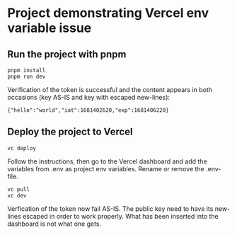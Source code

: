 # Project demonstrating Vercel env variable issue

## Run the project with pnpm
````
pnpm install
pnpm run dev
````
Verification of the token is successful and the content appears in both occasions (key AS-IS and key with escaped new-lines):
````
{"hello":"world","iat":1681402620,"exp":1681406220}
````
## Deploy the project to Vercel
````
vc deploy
````
Follow the instructions, then go to the Vercel dashboard and add the variables from .env as project env variables.
Rename or remove the .env-file.
````
vc pull
vc dev
````
Verfication of the token now fail AS-IS. The public key need to have its new-lines escaped in order to work properly. What has been inserted into the dashboard is not what one gets.
